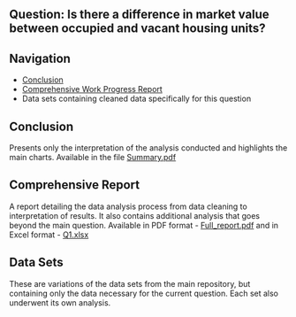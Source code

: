 ## **Question**: Is there a difference in market value between occupied and vacant housing units?

## Navigation
- [Conclusion](./Summary.pdf)
- [Comprehensive Work Progress Report](./Full_report.pdf)
- Data sets containing cleaned data specifically for this question

## Conclusion
Presents only the interpretation of the analysis conducted and highlights the main charts. Available in the file [Summary.pdf](./Summary.pdf)

## Comprehensive Report
A report detailing the data analysis process from data cleaning to interpretation of results. It also contains additional analysis that goes beyond the main question. Available in PDF format - [Full_report.pdf](./Full_report.pdf) and in Excel format - [Q1.xlsx](./Q1.xlsx)

## Data Sets
These are variations of the data sets from the main repository, but containing only the data necessary for the current question. Each set also underwent its own analysis.
